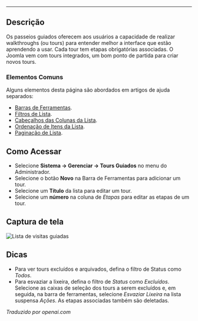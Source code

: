 <!-- Filename: Help4.x:Guided_Tours / Display title: Tours Guiados -->

-------
## Descrição

Os passeios guiados oferecem aos usuários a capacidade de realizar walkthroughs (ou tours) para entender melhor a interface que estão aprendendo a usar. Cada tour tem etapas obrigatórias associadas. O Joomla vem com tours integrados, um bom ponto de partida para criar novos tours.

### Elementos Comuns

Alguns elementos desta página são abordados em artigos de ajuda separados:

* [Barras de Ferramentas](jdocmanual?article=help/common-elements/toolbars).
* [Filtros de Lista](jdocmanual?article=help/common-elements/list-filters).
* [Cabeçalhos das Colunas da Lista](jdocmanual?article=help/common-elements/list-column-headers).
* [Ordenação de Itens da Lista](jdocmanual?article=help/common-elements/list-ordering).
* [Paginação de Lista](jdocmanual?article=help/common-elements/list-pagination).

## Como Acessar

- Selecione **Sistema -> Gerenciar -> Tours Guiados** no menu do Administrador.
- Selecione o botão **Novo** na Barra de Ferramentas para adicionar um tour.
- Selecione um **Título** da lista para editar um tour.
- Selecione um **número** na coluna de *Etapas* para editar as etapas de um tour.

## Captura de tela

![Lista de visitas guiadas](../../../pt/images/guided-tours/guided-tours-list.png)

## Dicas

- Para ver tours excluídos e arquivados, defina o filtro de Status como *Todos*.
- Para esvaziar a lixeira, defina o filtro de *Status* como *Excluídos*. Selecione as caixas de seleção dos tours a serem excluídos e, em seguida, na barra de ferramentas, selecione *Esvaziar Lixeira* na lista suspensa *Ações*. As etapas associadas também são deletadas.

*Traduzido por openai.com*

